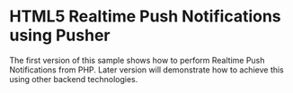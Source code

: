 # HTML5 Realtime Push Notifications using Pusher

The first version of this sample shows how to perform Realtime Push Notifications from PHP. Later version will demonstrate how to achieve this using other backend technologies.